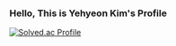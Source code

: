 ### Hello, This is Yehyeon Kim's Profile

[![Solved.ac Profile](http://mazassumnida.wtf/api/v2/generate_badge?boj=k133117)](https://solved.ac/k133117/)
<!--
**yeaaaaahhhhh/yeaaaaahhhhh** is a ✨ _special_ ✨ repository because its `README.md` (this file) appears on your GitHub profile.

Here are some ideas to get you started:

- 🔭 I’m currently working on ...
- 🌱 I’m currently learning ...
- 👯 I’m looking to collaborate on ...
- 🤔 I’m looking for help with ...
- 💬 Ask me about ...
- 📫 How to reach me: ...
- 😄 Pronouns: ...
- ⚡ Fun fact: ...
-->
